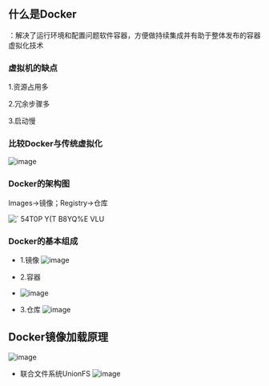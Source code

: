 ## 什么是Docker
：解决了运行环境和配置问题软件容器，方便做持续集成并有助于整体发布的容器虚拟化技术

### 虚拟机的缺点

1.资源占用多

2.冗余步骤多

3.启动慢

### 比较Docker与传统虚拟化
![image](https://user-images.githubusercontent.com/57619422/133393584-086ab448-7c9d-45cc-8e7c-58cafeaba27e.png)



### Docker的架构图
Images->镜像；Registry->仓库

![` 54T0P Y(T B8YQ%E VLU](https://user-images.githubusercontent.com/57619422/133225377-90bdad1b-6618-491e-8c74-7d6152dfc770.png)



### Docker的基本组成
- 1.镜像
![image](https://user-images.githubusercontent.com/57619422/133226240-745ce404-6297-4ff3-93b4-845d2d435f8d.png)

- 2.容器
- ![image](https://user-images.githubusercontent.com/57619422/133226718-1fd8dca7-7e56-488d-9407-e9c971f4fe7d.png)

- 3.仓库
![image](https://user-images.githubusercontent.com/57619422/133227306-3684c6d6-e4d8-4a79-b094-8ea84e0c7351.png)


## Docker镜像加载原理

![image](https://user-images.githubusercontent.com/57619422/133535071-f19ffe49-d582-4c2e-aa6c-9828c6af311c.png)


- 联合文件系统UnionFS
![image](https://user-images.githubusercontent.com/57619422/133535538-d4a1bd93-374f-467a-a4f8-68fbd87ac875.png)

